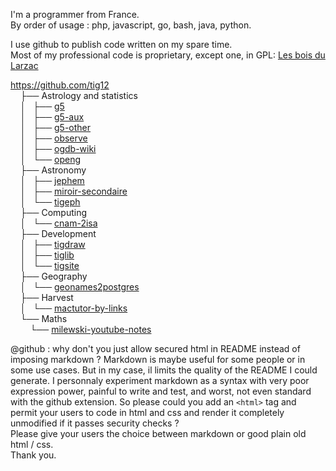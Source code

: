 I'm a programmer from France.  
By order of usage : php, javascript, go, bash, java, python.  

I use github to publish code written on my spare time.  
Most of my professional code is proprietary, except one, in GPL: [Les bois du Larzac](https://github.com/bdlarzac/chantiers)

https://github.com/tig12  
&nbsp;&nbsp;&nbsp;&nbsp;├── Astrology and statistics  
&nbsp;&nbsp;&nbsp;&nbsp;│   ├── [g5](https://github.com/tig12/g5)  
&nbsp;&nbsp;&nbsp;&nbsp;│   ├── [g5-aux](https://github.com/tig12/g5-aux)  
&nbsp;&nbsp;&nbsp;&nbsp;│   ├── [g5-other](https://github.com/tig12/g5-other)  
&nbsp;&nbsp;&nbsp;&nbsp;│   ├── [observe](https://github.com/tig12/observe)  
&nbsp;&nbsp;&nbsp;&nbsp;│   ├── [ogdb-wiki](https://github.com/tig12/ogdb-wiki)  
&nbsp;&nbsp;&nbsp;&nbsp;│   └── [openg](https://github.com/tig12/openg)  
&nbsp;&nbsp;&nbsp;&nbsp;├── Astronomy  
&nbsp;&nbsp;&nbsp;&nbsp;│   ├── [jephem](https://github.com/tig12/jephem)  
&nbsp;&nbsp;&nbsp;&nbsp;│   ├── [miroir-secondaire](https://github.com/tig12/miroir-secondaire)  
&nbsp;&nbsp;&nbsp;&nbsp;│   └── [tigeph](https://github.com/tig12/tigeph)  
&nbsp;&nbsp;&nbsp;&nbsp;├── Computing  
&nbsp;&nbsp;&nbsp;&nbsp;│   └── [cnam-2isa](https://github.com/tig12/cnam-2isa)  
&nbsp;&nbsp;&nbsp;&nbsp;├── Development  
&nbsp;&nbsp;&nbsp;&nbsp;│   ├── [tigdraw](https://github.com/tig12/tigdraw)  
&nbsp;&nbsp;&nbsp;&nbsp;│   ├── [tiglib](https://github.com/tig12/tiglib)  
&nbsp;&nbsp;&nbsp;&nbsp;│   └── [tigsite](https://github.com/tig12/tigsite)  
&nbsp;&nbsp;&nbsp;&nbsp;├── Geography  
&nbsp;&nbsp;&nbsp;&nbsp;│   └── [geonames2postgres](https://github.com/tig12/geonames2postgres)  
&nbsp;&nbsp;&nbsp;&nbsp;├── Harvest  
&nbsp;&nbsp;&nbsp;&nbsp;│   └── [mactutor-by-links](https://github.com/tig12/mactutor-by-links)  
&nbsp;&nbsp;&nbsp;&nbsp;└── Maths  
&nbsp;&nbsp;&nbsp;&nbsp;&nbsp;&nbsp;&nbsp; └── [milewski-youtube-notes](https://github.com/tig12/Maths/milewski-youtube-notes)  

@github : why don't you just allow secured html in README instead of imposing markdown ? Markdown is maybe useful for some people or in some use cases. But in my case, il limits the quality of the README I could generate. I personnaly experiment markdown as a syntax with very poor expression power, painful to write and test, and worst, not even standard with the github extension. So please could you add an `<html>` tag and permit your users to code in html and css and render it completely unmodified if it passes security checks ?  
Please give your users the choice between markdown or good plain old html / css.  
Thank you.